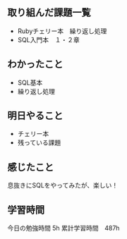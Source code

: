 ## 取り組んだ課題一覧
- Rubyチェリー本　繰り返し処理
- SQL入門本　１・２章
  
## わかったこと
- SQL基本
- 繰り返し処理


## 明日やること
- チェリー本
- 残っている課題

## 感じたこと
息抜きにSQLをやってみたが、楽しい！

## 学習時間
今日の勉強時間 5h
累計学習時間　487h
